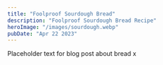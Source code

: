 ```yaml
---
title: "Foolproof Sourdough Bread"
description: "Foolproof Sourdough Bread Recipe"
heroImage: "/images/sourdough.webp"
pubDate: "Apr 22 2023"
---
```


Placeholder text for blog post about bread x
